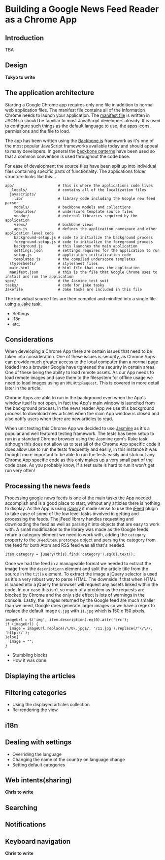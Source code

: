 # Building a Google News Feed Reader as a Chrome App

## Introduction

TBA

## Design

**Tokyo to write**

## The application architecture

Starting a Google Chrome app requires only one file in addition to normal web application files. The manifest file contains all of the information Chrome needs to launch your application. The [manifest file][manifest] is written in JSON so should be familiar to most JavaScript developers already. It is used to configure such things as the default language to use, the apps icons, permissions and the file to load.

The app has been written using the [Backbone.js][backbone] framework as it's one of the most popular JavaScript frameworks available today and should appeal to many developers. In general the [backbone patterns][bb_patterns] have been used so that a common convention is used throughout the code base.

For ease of development the source files have been split up into individual files containing specific parts of functionality. The applications folder structure looks like this...

    app/                    # this is where the applications code lives
      _locals/              # contains all of the localization files
      javascripts/
        lib/                # library code including the Google new feed parser
        models/             # backbone models and collections
        templates/          # underscore template source files
        vendor/             # external libraries required by the application
        views/              # backbone views
        app.js              # defines the application namespace and other application level code
        background-setup.js # code to initialize the background process
        foreground-setup.js # code to initialize the foreground process
        background.js       # this launches the main application
        settings.json       # settings requires for the application to run
        setup.js            # application initialization code
        templates.js        # the compiled underscore templates
      stylesheets/          # stylesheet files
      main.html             # html file that runs the application
      manifest.json         # this is the file that Google Chrome uses to install and run the application
    spec/                   # the Jasmine test suit
    tasks/                  # code for jake tasks
    Jakefile                # Jake tasks are included in this file

The individual source files are then compiled and minified into a single file using a [Jake][jake] task.

* Settings
* i18n
* etc.

## Considerations

When developing a Chrome App there are certain issues that need to be taken into consideration. One of these issues is security, as Chrome Apps can provide much greater access to the local computer than a normal page loaded into a browser Google have tightened the security in certain areas. One of these being the ability to load remote assets. As our App needs to load remote images and save them to the filesystem for offline usage we need to load images using an `XMLHttpRequest`. This is covered in more detail later in the article.

Chrome Apps are able to run in the background even when the App's window itself is not open, in fact the App's main window is launched from the background process. In the news reader App we use this background process to download new articles when the main App window is closed and also notify users when there are new articles to read.

When unit testing this Chrome App we decided to use [Jasmine][jasmine] as it's a popular and well featured testing framework. The tests has been setup to run in a standard Chrome browser using the Jasmine gem's Rake task, although this does not allow us to test all of the Chrome App specific code it does allow use to run the tests frequently and easily, in this instance it was thought more important to be able to run the tests easily and stub out any Chrome App specific code as this only makes up a very small part of the code base. As you probably know, if a test suite is hard to run it won't get run very often!

## Processing the news feeds

Processing  google news feeds is one of the main tasks the App needed accomplish and is a good place to start, without any articles there is nothing to display. As the App is using [jQuery][jquery] it made sense to use the [jFeed][jfeed] plugin to take case of some of the low level tasks involved in getting and processing the feeds. The jFeed library handles requesting and downloading the feed as well as parsing it into objects that are easy to work with. A small modification to the library was made as the Google feeds return a category element we need to work with, adding the `category` property to the `JFeedItem.prototype` object and parsing the category from the feed for both Atom and RSS feed was all that's needed.

    item.category = jQuery(this).find('category').eq(0).text();

Once we had the feed in a manageable format we needed to extract the image from the `descriptionn` element and split the article title from the source in the `title` element. To extract the image a jQuery selector is used as it's a very robust way to parse HTML. The downside if that when HTML is loaded into a jQuery the browser will request any assets linked within the code. In our case this isn't so much of a problem as the requests are blocked by Chrome and the only side effect is lots of warnings in the console. Lastly, the images returned by the Google feed are much smaller than we need, Google does generate larger images so we have a regex to replace the default image `0.jpg` with `11.jpg` which is 150 x 150 pixels.

    imageUrl = $('img', item.description).eq(0).attr('src');
    if (imageUrl) {
      image = imageUrl.replace(/\/0\.jpg$/, '/11.jpg').replace(/^\/\//, 'http://');
    }else{
      image = "";
    }

* Stumbling blocks
* How it was done

## Displaying the articles

## Filtering categories

* Using the displayed articles collection
* Re-rendering the view

## i18n

## Dealing with settings

* Overriding the language
* Changing the name of the country on language change
* Setting default categories

## Web intents(sharing)

**Chris to write**

## Searching

## Notifications

## Keyboard navigation

**Chris to write**

[manifest]: http://code.google.com/chrome/extensions/manifest.html
[backbone]: http://backbonejs.org/
[bb_patterns]: http://ricostacruz.com/backbone-patterns/
[jake]: https://github.com/mde/jake
[jasmine]: http://pivotal.github.com/jasmine/
[jquery]: http://jquery.com/
[jfeed]: https://github.com/jfhovinne/jFeed
